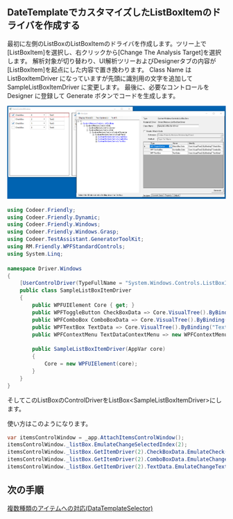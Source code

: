 ## DateTemplateでカスタマイズしたListBoxItemのドライバを作成する

最初に左側のListBoxのListBoxItemのドライバを作成します。ツリー上で[ListBoxItem]を選択し、右クリックから[Change The Analysis Target]を選択します。 
解析対象が切り替わり、UI解析ツリーおよびDesignerタブの内容が[ListBoxItem]を起点にした内容で置き換わります。
Class Name は ListBoxItemDriver になっていますが先頭に識別用の文字を追加して SampleListBoxItemDriver に変更します。
最後に、必要なコントロールを Designer に登録して Generate ボタンでコードを生成します。

![ListBoxItemDriver.Analyze.png](../Img/ListBoxItemDriver.Analyze.png)

```cs
using Codeer.Friendly;
using Codeer.Friendly.Dynamic;
using Codeer.Friendly.Windows;
using Codeer.Friendly.Windows.Grasp;
using Codeer.TestAssistant.GeneratorToolKit;
using RM.Friendly.WPFStandardControls;
using System.Linq;

namespace Driver.Windows
{
    [UserControlDriver(TypeFullName = "System.Windows.Controls.ListBoxItem")]
    public class SampleListBoxItemDriver
    {
        public WPFUIElement Core { get; }
        public WPFToggleButton CheckBoxData => Core.VisualTree().ByBinding("CheckBoxData").Single().Dynamic(); 
        public WPFComboBox ComboBoxData => Core.VisualTree().ByBinding("ComboBoxData").Single().Dynamic(); 
        public WPFTextBox TextData => Core.VisualTree().ByBinding("TextData").Single().Dynamic(); 
        public WPFContextMenu TextDataContextMenu => new WPFContextMenu{Target = TextData.AppVar};

        public SampleListBoxItemDriver(AppVar core)
        {
            Core = new WPFUIElement(core);
        }
    }
}
```
そしてこのListBoxのControlDriverをListBox&lt;SampleListBoxItemDriver>にします。

使い方はこのようになります。
```cs
var itemsControlWindow = _app.AttachItemsControlWindow();
itemsControlWindow._listBox.EmulateChangeSelectedIndex(2);
itemsControlWindow._listBox.GetItemDriver(2).CheckBoxData.EmulateCheck(true);
itemsControlWindow._listBox.GetItemDriver(2).ComboBoxData.EmulateChangeSelectedIndex(2);
itemsControlWindow._listBox.GetItemDriver(2).TextData.EmulateChangeText("abc");
```

## 次の手順
[複数種類のアイテムへの対応(DataTemplateSelector)](ItemsControlDriver2.md)
